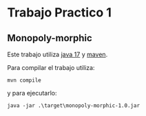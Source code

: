 # Trabajo Practico 1
## Monopoly-morphic

Este trabajo utiliza [java 17](https://www.oracle.com/java/technologies/javase/jdk17-archive-downloads.html) y [maven](https://maven.apache.org/install.html).

Para compilar el trabajo utiliza:
```shell
mvn compile
```
y para ejecutarlo:
```shell
java -jar .\target\monopoly-morphic-1.0.jar
```